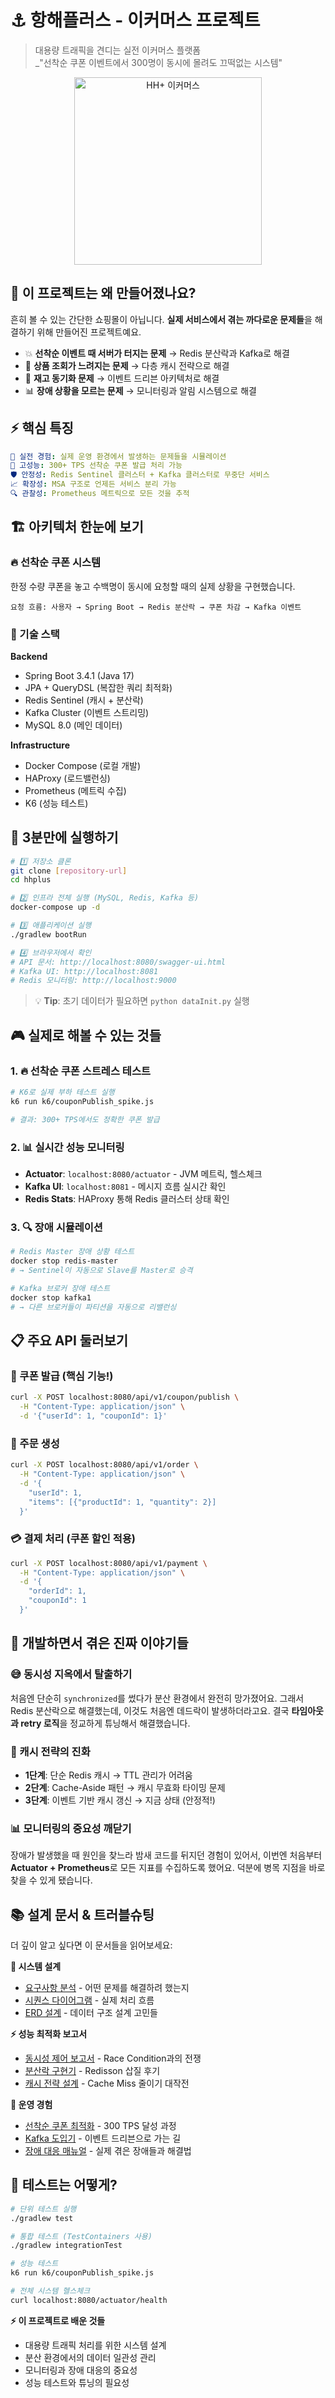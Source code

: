 # ⚓️ 항해플러스 - 이커머스 프로젝트

> 대용량 트래픽을 견디는 실전 이커머스 플랫폼  
> _"선착순 쿠폰 이벤트에서 300명이 동시에 몰려도 끄떡없는 시스템"

<div align="center">
  <img src="docs/hhplus.png" alt="HH+ 이커머스" width="300">
</div>

## 🤔 이 프로젝트는 왜 만들어졌나요?

흔히 볼 수 있는 간단한 쇼핑몰이 아닙니다. **실제 서비스에서 겪는 까다로운 문제들**을 해결하기 위해 만들어진 프로젝트예요.

- 💥 **선착순 이벤트 때 서버가 터지는 문제** → Redis 분산락과 Kafka로 해결
- 🐌 **상품 조회가 느려지는 문제** → 다층 캐시 전략으로 해결  
- 🔄 **재고 동기화 문제** → 이벤트 드리븐 아키텍처로 해결
- 📊 **장애 상황을 모르는 문제** → 모니터링과 알림 시스템으로 해결

## ⚡ 핵심 특징

```yaml
🎯 실전 경험: 실제 운영 환경에서 발생하는 문제들을 시뮬레이션
🚀 고성능: 300+ TPS 선착순 쿠폰 발급 처리 가능
🛡️ 안정성: Redis Sentinel 클러스터 + Kafka 클러스터로 무중단 서비스
📈 확장성: MSA 구조로 언제든 서비스 분리 가능
🔍 관찰성: Prometheus 메트릭으로 모든 것을 추적
```

## 🏗️ 아키텍처 한눈에 보기

### 🔥 선착순 쿠폰 시스템
한정 수량 쿠폰을 놓고 수백명이 동시에 요청할 때의 실제 상황을 구현했습니다.

```text
요청 흐름: 사용자 → Spring Boot → Redis 분산락 → 쿠폰 차감 → Kafka 이벤트
```

### 🎯 기술 스택

**Backend**
- Spring Boot 3.4.1 (Java 17)
- JPA + QueryDSL (복잡한 쿼리 최적화)
- Redis Sentinel (캐시 + 분산락)
- Kafka Cluster (이벤트 스트리밍)
- MySQL 8.0 (메인 데이터)

**Infrastructure**
- Docker Compose (로컬 개발)
- HAProxy (로드밸런싱)
- Prometheus (메트릭 수집)
- K6 (성능 테스트)

## 🚀 3분만에 실행하기

```bash
# 1️⃣ 저장소 클론
git clone [repository-url]
cd hhplus

# 2️⃣ 인프라 전체 실행 (MySQL, Redis, Kafka 등)
docker-compose up -d

# 3️⃣ 애플리케이션 실행
./gradlew bootRun

# 4️⃣ 브라우저에서 확인
# API 문서: http://localhost:8080/swagger-ui.html
# Kafka UI: http://localhost:8081
# Redis 모니터링: http://localhost:9000
```

> 💡 **Tip**: 초기 데이터가 필요하면 `python dataInit.py` 실행

## 🎮 실제로 해볼 수 있는 것들

### 1. 🔥 선착순 쿠폰 스트레스 테스트
```bash
# K6로 실제 부하 테스트 실행
k6 run k6/couponPublish_spike.js

# 결과: 300+ TPS에서도 정확한 쿠폰 발급
```

### 2. 📊 실시간 성능 모니터링
- **Actuator**: `localhost:8080/actuator` - JVM 메트릭, 헬스체크
- **Kafka UI**: `localhost:8081` - 메시지 흐름 실시간 확인
- **Redis Stats**: HAProxy 통해 Redis 클러스터 상태 확인

### 3. 🔍 장애 시뮬레이션
```bash
# Redis Master 장애 상황 테스트
docker stop redis-master
# → Sentinel이 자동으로 Slave를 Master로 승격

# Kafka 브로커 장애 테스트  
docker stop kafka1
# → 다른 브로커들이 파티션을 자동으로 리밸런싱
```

## 📋 주요 API 둘러보기

### 🎫 쿠폰 발급 (핵심 기능!)
```bash
curl -X POST localhost:8080/api/v1/coupon/publish \
  -H "Content-Type: application/json" \
  -d '{"userId": 1, "couponId": 1}'
```

### 🛒 주문 생성
```bash
curl -X POST localhost:8080/api/v1/order \
  -H "Content-Type: application/json" \
  -d '{
    "userId": 1,
    "items": [{"productId": 1, "quantity": 2}]
  }'
```

### 💳 결제 처리 (쿠폰 할인 적용)
```bash
curl -X POST localhost:8080/api/v1/payment \
  -H "Content-Type: application/json" \
  -d '{
    "orderId": 1,
    "couponId": 1
  }'
```

## 🔧 개발하면서 겪은 진짜 이야기들

### 😅 동시성 지옥에서 탈출하기
처음엔 단순히 `synchronized`를 썼다가 분산 환경에서 완전히 망가졌어요. 그래서 Redis 분산락으로 해결했는데, 이것도 처음엔 데드락이 발생하더라고요. 결국 **타임아웃과 retry 로직**을 정교하게 튜닝해서 해결했습니다.

### 🐌 캐시 전략의 진화
- **1단계**: 단순 Redis 캐시 → TTL 관리가 어려움
- **2단계**: Cache-Aside 패턴 → 캐시 무효화 타이밍 문제  
- **3단계**: 이벤트 기반 캐시 갱신 → 지금 상태 (안정적!)

### 📊 모니터링의 중요성 깨닫기
장애가 발생했을 때 원인을 찾느라 밤새 코드를 뒤지던 경험이 있어서, 이번엔 처음부터 **Actuator + Prometheus**로 모든 지표를 수집하도록 했어요. 덕분에 병목 지점을 바로 찾을 수 있게 됐습니다.

## 📚 설계 문서 & 트러블슈팅

더 깊이 알고 싶다면 이 문서들을 읽어보세요:

**🎯 시스템 설계**
- [요구사항 분석](docs/1.intro.md) - 어떤 문제를 해결하려 했는지
- [시퀀스 다이어그램](docs/2.SequenceDiagram.md) - 실제 처리 흐름
- [ERD 설계](docs/3.erd.md) - 데이터 구조 설계 고민들

**⚡ 성능 최적화 보고서**
- [동시성 제어 보고서](docs/6.동시성_보고서.md) - Race Condition과의 전쟁
- [분산락 구현기](docs/7.분산락.md) - Redisson 삽질 후기
- [캐시 전략 설계](docs/8.캐시.md) - Cache Miss 줄이기 대작전

**🚨 운영 경험**
- [선착순 쿠폰 최적화](docs/10.선착순%20쿠폰.md) - 300 TPS 달성 과정
- [Kafka 도입기](docs/12.Kafka.md) - 이벤트 드리븐으로 가는 길
- [장애 대응 매뉴얼](docs/13.장애대응.md) - 실제 겪은 장애들과 해결법

## 🧪 테스트는 어떻게?

```bash
# 단위 테스트 실행
./gradlew test

# 통합 테스트 (TestContainers 사용)
./gradlew integrationTest

# 성능 테스트
k6 run k6/couponPublish_spike.js

# 전체 시스템 헬스체크
curl localhost:8080/actuator/health
```


**⚡ 이 프로젝트로 배운 것들**
- 대용량 트래픽 처리를 위한 시스템 설계
- 분산 환경에서의 데이터 일관성 관리
- 모니터링과 장애 대응의 중요성
- 성능 테스트와 튜닝의 필요성